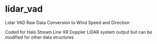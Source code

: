# lidar_vad
Lidar VAD Raw Data Conversion to Wind Speed and Direction

Coded for Halo Stream Line XR Doppler LiDAR system output but can be modified for other data structures
